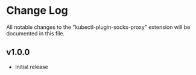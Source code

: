 # Change Log

All notable changes to the "kubectl-plugin-socks-proxy" extension will be documented in this file.

## v1.0.0

- Initial release
